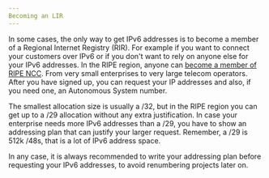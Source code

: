 ```yaml
---
Becoming an LIR
---
```


In some cases, the only way to get IPv6 addresses is to become a member of a Regional Internet Registry (RIR).
For example if you want to connect your customers over IPv6 or if you don't want to rely on anyone else for your IPv6
addresses. In the RIPE region, anyone can [become a member of RIPE NCC](https://www.ripe.net/participate/member-support/become-a-member). From very small enterprises to very large telecom operators. 
After you have signed up, you can request your IP addresses and also, if you need one, an Autonomous System number. 

The smallest allocation size is usually a /32, but in the RIPE region you can get up to a /29 allocation without any extra justification.
In case your enterprise needs more IPv6 addresses than a /29, you have to show an addressing plan that can justify your larger request.
Remember, a /29 is 512k /48s, that is a lot of IPv6 address space.

In any case, it is always recommended to write your addressing plan before requesting your IPv6 addresses, to avoid renumbering projects later on.

